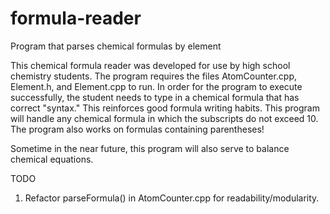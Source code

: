 # formula-reader
Program that parses chemical formulas by element

This chemical formula reader was developed for use by high school chemistry students. The program requires the files AtomCounter.cpp, Element.h, and Element.cpp to run. In order for the program to execute successfully, the student needs to type in a chemical formula that has correct "syntax." This reinforces good formula writing habits. This program will handle any chemical formula in which the subscripts do not exceed 10. The program also works on formulas containing parentheses!

Sometime in the near future, this program will also serve to balance chemical equations.

TODO
1) Refactor parseFormula() in AtomCounter.cpp for readability/modularity.
